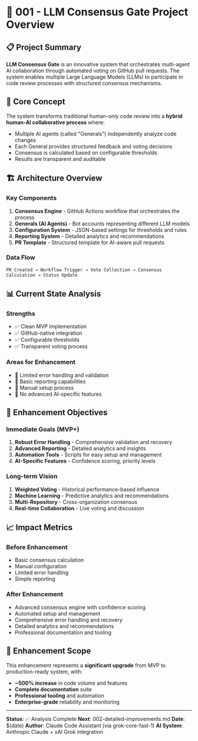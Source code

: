 # 🤖 001 - LLM Consensus Gate Project Overview

## 📋 Project Summary
**LLM Consensus Gate** is an innovative system that orchestrates multi-agent AI collaboration through automated voting on GitHub pull requests. The system enables multiple Large Language Models (LLMs) to participate in code review processes with structured consensus mechanisms.

## 🎯 Core Concept
The system transforms traditional human-only code review into a **hybrid human-AI collaborative process** where:
- Multiple AI agents (called "Generals") independently analyze code changes
- Each General provides structured feedback and voting decisions
- Consensus is calculated based on configurable thresholds
- Results are transparent and auditable

## 🏗️ Architecture Overview

### Key Components
1. **Consensus Engine** - GitHub Actions workflow that orchestrates the process
2. **Generals (AI Agents)** - Bot accounts representing different LLM models
3. **Configuration System** - JSON-based settings for thresholds and rules
4. **Reporting System** - Detailed analytics and recommendations
5. **PR Template** - Structured template for AI-aware pull requests

### Data Flow
```mermaid
PR Created → Workflow Trigger → Vote Collection → Consensus Calculation → Status Update
```

## 📊 Current State Analysis

### Strengths
- ✅ Clean MVP implementation
- ✅ GitHub-native integration
- ✅ Configurable thresholds
- ✅ Transparent voting process

### Areas for Enhancement
- 🔄 Limited error handling and validation
- 🔄 Basic reporting capabilities
- 🔄 Manual setup process
- 🔄 No advanced AI-specific features

## 🎯 Enhancement Objectives

### Immediate Goals (MVP+)
1. **Robust Error Handling** - Comprehensive validation and recovery
2. **Advanced Reporting** - Detailed analytics and insights
3. **Automation Tools** - Scripts for easy setup and management
4. **AI-Specific Features** - Confidence scoring, priority levels

### Long-term Vision
1. **Weighted Voting** - Historical performance-based influence
2. **Machine Learning** - Predictive analytics and recommendations
3. **Multi-Repository** - Cross-organization consensus
4. **Real-time Collaboration** - Live voting and discussion

## 📈 Impact Metrics

### Before Enhancement
- Basic consensus calculation
- Manual configuration
- Limited error handling
- Simple reporting

### After Enhancement
- Advanced consensus engine with confidence scoring
- Automated setup and management
- Comprehensive error handling and recovery
- Detailed analytics and recommendations
- Professional documentation and tooling

## 🔄 Enhancement Scope
This enhancement represents a **significant upgrade** from MVP to production-ready system, with:
- **~500% increase** in code volume and features
- **Complete documentation** suite
- **Professional tooling** and automation
- **Enterprise-grade** reliability and monitoring

---

**Status**: ✅ Analysis Complete
**Next**: 002-detailed-improvements.md
**Date**: $(date)
**Author**: Claude Code Assistant (via grok-core-fast-1)
**AI System**: Anthropic Claude + xAI Grok integration

